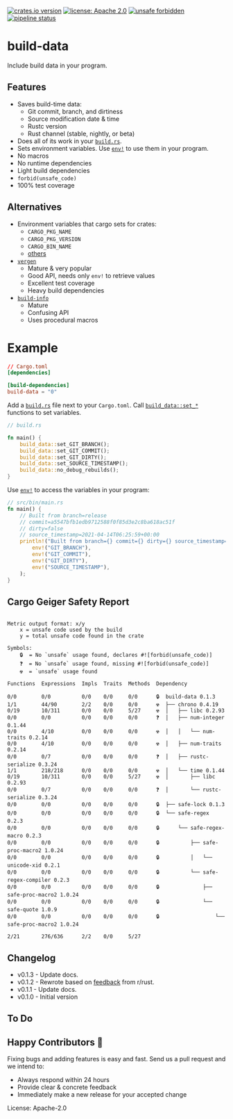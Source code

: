 [![crates.io version](https://img.shields.io/crates/v/build-data.svg)](https://crates.io/crates/build-data)
[![license: Apache 2.0](https://gitlab.com/leonhard-llc/ops/-/raw/main/license-apache-2.0.svg)](https://gitlab.com/leonhard-llc/ops/-/raw/main/build-data/LICENSE)
[![unsafe forbidden](https://gitlab.com/leonhard-llc/ops/-/raw/main/unsafe-forbidden.svg)](https://github.com/rust-secure-code/safety-dance/)
[![pipeline status](https://gitlab.com/leonhard-llc/ops/badges/main/pipeline.svg)](https://gitlab.com/leonhard-llc/ops/-/pipelines)

# build-data

Include build data in your program.

## Features
- Saves build-time data:
  - Git commit, branch, and dirtiness
  - Source modification date & time
  - Rustc version
  - Rust channel (stable, nightly, or beta)
- Does all of its work in your
  [`build.rs`](https://doc.rust-lang.org/cargo/reference/build-scripts.html).
- Sets environment variables.
  Use [`env!`](https://doc.rust-lang.org/core/macro.env.html) to use them
  in your program.
- No macros
- No runtime dependencies
- Light build dependencies
- `forbid(unsafe_code)`
- 100% test coverage

## Alternatives
- Environment variables that cargo sets for crates:
  - `CARGO_PKG_NAME`
  - `CARGO_PKG_VERSION`
  - `CARGO_BIN_NAME`
  - [others](https://doc.rust-lang.org/cargo/reference/environment-variables.html#environment-variables-cargo-sets-for-crates)
- [`vergen`](https://crates.io/crates/vergen)
  - Mature & very popular
  - Good API, needs only `env!` to retrieve values
  - Excellent test coverage
  - Heavy build dependencies
- [`build-info`](https://crates.io/crates/build-info)
  - Mature
  - Confusing API
  - Uses procedural macros

# Example

```toml
// Cargo.toml
[dependencies]

[build-dependencies]
build-data = "0"
```

Add a [`build.rs`](https://doc.rust-lang.org/cargo/reference/build-scripts.html)
file next to your `Cargo.toml`.
Call [`build_data::set_*`](https://docs.rs/build-data/) functions to
set variables.
```rust
// build.rs

fn main() {
    build_data::set_GIT_BRANCH();
    build_data::set_GIT_COMMIT();
    build_data::set_GIT_DIRTY();
    build_data::set_SOURCE_TIMESTAMP();
    build_data::no_debug_rebuilds();
}
```

Use [`env!`](https://doc.rust-lang.org/core/macro.env.html) to access the
variables in your program:
```rust
// src/bin/main.rs
fn main() {
    // Built from branch=release
    // commit=a5547bfb1edb9712588f0f85d3e2c8ba618ac51f
    // dirty=false
    // source_timestamp=2021-04-14T06:25:59+00:00
    println!("Built from branch={} commit={} dirty={} source_timestamp={}",
        env!("GIT_BRANCH"),
        env!("GIT_COMMIT"),
        env!("GIT_DIRTY"),
        env!("SOURCE_TIMESTAMP"),
    );
}
```

## Cargo Geiger Safety Report
```

Metric output format: x/y
    x = unsafe code used by the build
    y = total unsafe code found in the crate

Symbols: 
    🔒  = No `unsafe` usage found, declares #![forbid(unsafe_code)]
    ❓  = No `unsafe` usage found, missing #![forbid(unsafe_code)]
    ☢️  = `unsafe` usage found

Functions  Expressions  Impls  Traits  Methods  Dependency

0/0        0/0          0/0    0/0     0/0      🔒  build-data 0.1.3
1/1        44/90        2/2    0/0     0/0      ☢️  ├── chrono 0.4.19
0/19       10/311       0/0    0/0     5/27     ☢️  │   ├── libc 0.2.93
0/0        0/0          0/0    0/0     0/0      ❓  │   ├── num-integer 0.1.44
0/0        4/10         0/0    0/0     0/0      ☢️  │   │   └── num-traits 0.2.14
0/0        4/10         0/0    0/0     0/0      ☢️  │   ├── num-traits 0.2.14
0/0        0/7          0/0    0/0     0/0      ❓  │   ├── rustc-serialize 0.3.24
1/1        218/218      0/0    0/0     0/0      ☢️  │   └── time 0.1.44
0/19       10/311       0/0    0/0     5/27     ☢️  │       ├── libc 0.2.93
0/0        0/7          0/0    0/0     0/0      ❓  │       └── rustc-serialize 0.3.24
0/0        0/0          0/0    0/0     0/0      🔒  ├── safe-lock 0.1.3
0/0        0/0          0/0    0/0     0/0      🔒  └── safe-regex 0.2.3
0/0        0/0          0/0    0/0     0/0      🔒      └── safe-regex-macro 0.2.3
0/0        0/0          0/0    0/0     0/0      🔒          ├── safe-proc-macro2 1.0.24
0/0        0/0          0/0    0/0     0/0      🔒          │   └── unicode-xid 0.2.1
0/0        0/0          0/0    0/0     0/0      🔒          └── safe-regex-compiler 0.2.3
0/0        0/0          0/0    0/0     0/0      🔒              ├── safe-proc-macro2 1.0.24
0/0        0/0          0/0    0/0     0/0      🔒              └── safe-quote 1.0.9
0/0        0/0          0/0    0/0     0/0      🔒                  └── safe-proc-macro2 1.0.24

2/21       276/636      2/2    0/0     5/27   

```
## Changelog
- v0.1.3 - Update docs.
- v0.1.2 - Rewrote based on
    [feedback](https://www.reddit.com/r/rust/comments/mqnbvw/)
    from r/rust.
- v0.1.1 - Update docs.
- v0.1.0 - Initial version

## To Do

## Happy Contributors 🙂
Fixing bugs and adding features is easy and fast.
Send us a pull request and we intend to:
- Always respond within 24 hours
- Provide clear & concrete feedback
- Immediately make a new release for your accepted change

License: Apache-2.0
